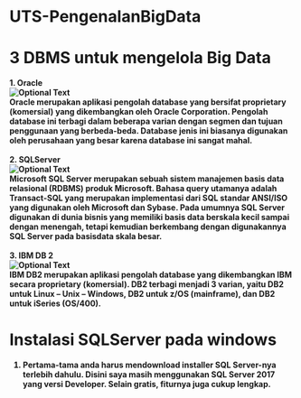 # UTS-PengenalanBigData
# 3 DBMS untuk mengelola Big Data
<b>1. Oracle<br><b>
  ![Optional Text](../master/images/oracle.png)<br>
  Oracle merupakan aplikasi pengolah database yang bersifat proprietary (komersial) yang dikembangkan oleh Oracle Corporation. Pengolah database ini terbagi dalam beberapa varian dengan segmen dan tujuan penggunaan yang berbeda-beda. Database jenis ini biasanya digunakan   oleh perusahaan yang besar karena database ini sangat mahal.<br><br>
<b>2. SQLServer<br><b>
![Optional Text](../master/images/SQLServer.png)<br>
  Microsoft SQL Server merupakan sebuah sistem manajemen basis data relasional (RDBMS) produk Microsoft. Bahasa query utamanya adalah Transact-SQL yang merupakan implementasi dari SQL standar ANSI/ISO yang digunakan oleh Microsoft dan Sybase. Pada umumnya SQL Server digunakan di dunia bisnis yang memiliki basis data berskala kecil sampai dengan menengah, tetapi kemudian berkembang dengan digunakannya SQL Server pada basisdata skala besar.<br><br>
<b>3. IBM DB 2<br><b>
![Optional Text](../master/images/DB2.png)<br>
  IBM DB2 merupakan aplikasi pengolah database yang dikembangkan IBM secara proprietary (komersial). DB2 terbagi menjadi 3 varian, yaitu DB2 untuk Linux – Unix – Windows, DB2 untuk z/OS (mainframe), dan DB2 untuk iSeries (OS/400).<br><b>
#  Instalasi SQLServer pada windows
  1. Pertama-tama anda harus mendownload installer SQL Server-nya terlebih dahulu. Disini saya masih menggunakan SQL Server 2017 yang versi Developer. Selain gratis, fiturnya juga cukup lengkap.<br>
  
   
   
  
